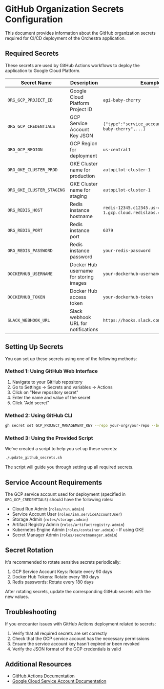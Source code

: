 # GitHub Organization Secrets Configuration

This document provides information about the GitHub organization secrets required for CI/CD deployment of the Orchestra application.

## Required Secrets

These secrets are used by GitHub Actions workflows to deploy the application to Google Cloud Platform.

| Secret Name | Description | Example Value |
|-------------|-------------|---------------|
| `ORG_GCP_PROJECT_ID` | Google Cloud Platform Project ID | `agi-baby-cherry` |
| `ORG_GCP_CREDENTIALS` | GCP Service Account Key JSON | `{"type":"service_account","project_id":"agi-baby-cherry",...}` |
| `ORG_GCP_REGION` | GCP Region for deployment | `us-central1` |
| `ORG_GKE_CLUSTER_PROD` | GKE Cluster name for production | `autopilot-cluster-1` |
| `ORG_GKE_CLUSTER_STAGING` | GKE Cluster name for staging | `autopilot-cluster-1` |
| `ORG_REDIS_HOST` | Redis instance hostname | `redis-12345.c12345.us-central1-1.gcp.cloud.redislabs.com` |
| `ORG_REDIS_PORT` | Redis instance port | `6379` |
| `ORG_REDIS_PASSWORD` | Redis instance password | `your-redis-password` |
| `DOCKERHUB_USERNAME` | Docker Hub username for storing images | `your-dockerhub-username` |
| `DOCKERHUB_TOKEN` | Docker Hub access token | `your-dockerhub-token` |
| `SLACK_WEBHOOK_URL` | Slack webhook URL for notifications | `https://hooks.slack.com/services/...` |

## Setting Up Secrets

You can set up these secrets using one of the following methods:

### Method 1: Using GitHub Web Interface

1. Navigate to your GitHub repository
2. Go to Settings → Secrets and variables → Actions
3. Click on "New repository secret"
4. Enter the name and value of the secret
5. Click "Add secret"

### Method 2: Using GitHub CLI

```bash
gh secret set GCP_PROJECT_MANAGEMENT_KEY --repo your-org/your-repo --body "$(cat /path/to/your-key-file.json)"
```

### Method 3: Using the Provided Script

We've created a script to help you set up these secrets:

```bash
./update_github_secrets.sh
```

The script will guide you through setting up all required secrets.

## Service Account Requirements

The GCP service account used for deployment (specified in `ORG_GCP_CREDENTIALS`) should have the following roles:

- Cloud Run Admin (`roles/run.admin`)
- Service Account User (`roles/iam.serviceAccountUser`)
- Storage Admin (`roles/storage.admin`)
- Artifact Registry Admin (`roles/artifactregistry.admin`)
- Kubernetes Engine Admin (`roles/container.admin`) - If using GKE
- Secret Manager Admin (`roles/secretmanager.admin`)

## Secret Rotation

It's recommended to rotate sensitive secrets periodically:

1. GCP Service Account Keys: Rotate every 90 days
2. Docker Hub Tokens: Rotate every 180 days
3. Redis passwords: Rotate every 180 days

After rotating secrets, update the corresponding GitHub secrets with the new values.

## Troubleshooting

If you encounter issues with GitHub Actions deployment related to secrets:

1. Verify that all required secrets are set correctly
2. Check that the GCP service account has the necessary permissions
3. Ensure the service account key hasn't expired or been revoked
4. Verify the JSON format of the GCP credentials is valid

## Additional Resources

- [GitHub Actions Documentation](https://docs.github.com/en/actions/security-guides/encrypted-secrets)
- [Google Cloud Service Account Documentation](https://cloud.google.com/iam/docs/creating-managing-service-accounts)
